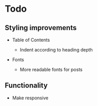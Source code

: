 # Todo

## Styling improvements

* Table of Contents
  * Indent according to heading depth

* Fonts
  * More readable fonts for posts


## Functionality

* Make responsive